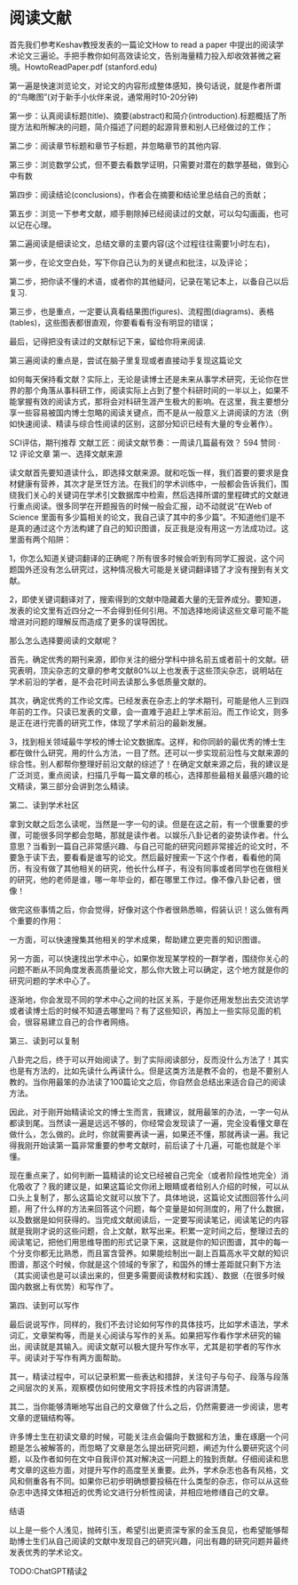 # 阅读文献

首先我们参考Keshav教授发表的一篇论文How to read a paper 中提出的阅读学术论文三遍论。手把手教你如何高效读论文，告别海量精力投入却收效甚微之窘境。HowtoReadPaper.pdf (stanford.edu)

第一遍是快速浏览论文，对论文的内容形成整体感知，换句话说，就是作者所谓的“鸟瞰图”(对于新手小伙伴来说，通常用时10-20分钟)

第一步：认真阅读标题(title)、摘要(abstract)和简介(introduction).标题概括了所提方法和所解决的问题，简介描述了问题的起源背景和别人已经做过的工作；

第二步：阅读章节标题和章节子标题，并忽略章节的其他内容.

第三步：浏览数学公式，但不要去看数学证明，只需要对潜在的数学基础，做到心中有数

第四步：阅读结论(conclusions)，作者会在摘要和结论里总结自己的贡献；

第五步：浏览一下参考文献，顺手剔除掉已经阅读过的文献，可以勾勾画画，也可以记在心理。



第二遍阅读是细读论文，总结文章的主要内容(这个过程往往需要1小时左右)，

第一步，在论文空白处，写下你自己认为的关键点和批注，以及评论；

第二步，把你读不懂的术语，或者你的其他疑问，记录在笔记本上，以备自己以后复习.

第三步，也是重点，一定要认真看结果图(figures)、流程图(diagrams)、表格(tables)，这些图表都很直观，你要看看有没有明显的错误；

最后，记得把没有读过的文献标记下来，留给你将来阅读.



第三遍阅读的重点是，尝试在脑子里复现或者直接动手复现这篇论文

如何每天保持看文献？实际上，无论是读博士还是未来从事学术研究，无论你在世界的那个角落从事科研工作，阅读实际上占到了整个科研时间的一半以上，如果不能掌握有效的阅读方式，那将会对科研生涯产生极大的影响。在这里，我主要想分享一些容易被国内博士忽略的阅读关键点，而不是从一般意义上讲阅读的方法（例如快速阅读、精读与综合性阅读的区别，这部分知识已经有大量的专业著作）。


SCI评估，期刊推荐
文献工匠：阅读文献节奏：一周读几篇最有效？
594 赞同 · 12 评论文章
第一、选择文献来源

读文献首先要知道读什么，即选择文献来源。就和吃饭一样，我们首要的要求是食材健康有营养，其次才是烹饪方法。在我们的学术训练中，一般都会告诉我们，围绕我们关心的关键词在学术引文数据库中检索，然后选择所谓的里程碑式的文献进行重点阅读。很多同学在开题报告的时候一般会汇报，动不动就说“在Web of Science 里面有多少篇相关的论文，我自己读了其中的多少篇”。不知道他们是不是真的通过这个方法构建了自己的知识图谱，反正我是没有用这一方法成功过。这里面有两个陷阱：

1，你怎么知道关键词翻译的正确呢？所有很多时候会听到有同学汇报说，这个问题国外还没有怎么研究过，这种情况极大可能是关键词翻译错了才没有搜到有关文献。

2，即使关键词翻译对了，搜索得到的文献中隐藏着大量的无营养成分。要知道，发表的论文里有近四分之一不会得到任何引用。不加选择地阅读这些文章可能不能增进对问题的理解反而造成了更多的误导困扰。

那么怎么选择要阅读的文献呢？

首先，确定优秀的期刊来源，即你关注的细分学科中排名前五或者前十的文献。研究表明，顶尖杂志的文章的参考文献80%以上也发表于这些顶尖杂志，说明站在学术前沿的学者，是不会花时间去读那么多低质量文献的。

其次，确定优秀的工作论文库。已经发表在杂志上的学术期刊，可能是他人三到四年前的工作。只读已发表的文章，会一直难于追赶上学术前沿。而工作论文，则多是正在进行完善的研究工作，体现了学术前沿的最新发展。

3，找到相关领域最牛学校的博士论文数据库。这样，和你同龄的最优秀的博士生都在做什么研究，用的什么方法，一目了然。还可以一步实现前沿性与文献来源的综合性。别人都帮你整理好前沿文献的综述了！在确定文献来源之后，我的建议是广泛浏览，重点阅读，扫描几乎每一篇文章的核心，选择那些最相关最感兴趣的论文精读，第三部分会讲到怎么精读。

第二、读到学术社区

拿到文献之后怎么读呢，当然是一字一句的读。但是在这之前，有一个很重要的步骤，可能很多同学都会忽略，那就是读作者。以娱乐八卦记者的姿势读作者。什么意思？当看到一篇自己非常感兴趣、与自己可能的研究问题非常接近的论文时，不要急于读下去，要看看是谁写的论文。然后最好搜索一下这个作者，看看他的简历，有没有做了其他相关的研究，他长什么样子，有没有同事或者同学也在做相关的研究，他的老师是谁，哪一年毕业的，都在哪里工作过。像不像八卦记者，很像！

做完这些事情之后，你会觉得，好像对这个作者很熟悉嘛，假装认识！这么做有两个重要的作用：

一方面，可以快速搜集其他相关的学术成果，帮助建立更完善的知识图谱。

另一方面，可以快速找出学术中心，如果你发现某学校的一群学者，围绕你关心的问题不断从不同角度发表高质量论文，那么你大致上可以确定，这个地方就是你的研究问题的学术中心了。

逐渐地，你会发现不同的学术中心之间的社区关系，于是你还用发愁出去交流访学或者读博士后的时候不知道去哪里吗？有了这些知识，再加上一些实际见面的机会，很容易建立自己的合作者网络。



第三、读到可以复制

八卦完之后，终于可以开始阅读了。到了实际阅读部分，反而没什么方法了！其实也是有方法的，比如先读什么再读什么。但是这类方法是教不会的，也是不要别人教的。当你用最笨的办法读了100篇论文之后，你自然会总结出来适合自己的阅读方法。

因此，对于刚开始精读论文的博士生而言，我建议，就用最笨的办法，一字一句从都读到尾。当然读一遍是远远不够的，你经常会发现读了一遍，完全没看懂文章在做什么，怎么做的。此时，你就需要再读一遍，如果还不懂，那就再读一遍。我记得我刚开始读第一篇非常重要的参考文献时，前后读了十几遍，可能也就是个半懂。

现在重点来了，如何判断一篇精读的论文已经被自己完全（或者阶段性地完全）消化吸收了？我的建议是，如果这篇论文你闭上眼睛或者给别人介绍的时候，可以从口头上复制了，那么这篇论文就可以放下了。具体地说，这篇论文试图回答什么问题，用了什么样的方法来回答这个问题，每个变量是如何测度的，用了什么数据，以及数据是如何获得的。当完成文献阅读后，一定要写阅读笔记，阅读笔记的内容就是我刚才说的这些问题，合上文献，默写出来。积累一定时间之后，整理过去的阅读笔记，把他们用思维导图的形式记录下来，这就是你的知识图谱，其中的每一个分支你都无比熟悉，而且富含营养。如果能绘制出一副上百篇高水平文献的知识图谱，那这个时候，你就是这个领域的专家了，和国外的博士差距就只剩下方法（其实阅读也是可以读出来的，但更多需要阅读教材和实践）、数据（在很多时候国内数据上有优势）和写作了。

第四、读到可以写作

最后说说写作，同样的，我们不去讨论如何写作的具体技巧，比如学术语法，学术词汇，文章架构等，而是关心阅读与写作的关系。如果把写作看作学术研究的输出，阅读就是其输入。阅读文献可以极大提升写作水平，尤其是初学者的写作水平。阅读对于写作有两方面帮助。

其一，精读过程中，可以记录积累一些表达和措辞，关注句子与句子、段落与段落之间层次的关系，观察模仿如何使用文字将技术性的内容讲清楚。

其二，当你能够清晰地写出自己的文章做了什么之后，仍然需要进一步阅读，思考文章的逻辑结构等。

许多博士生在初读文章的时候，可能关注点会偏向于数据和方法，重在琢磨一个问题是怎么被解答的，而忽略了文章是怎么提出研究问题，阐述为什么要研究这个问题，以及作者如何在文中自我评价其对解决这一问题上的独到贡献。仔细阅读和思考文章的这些方面，对提升写作的高度至关重要。此外，学术杂志也各有风格，文风和侧重各有不同。如果你已初步明确想要投稿在什么类型的杂志，你可以从这些杂志中选择文体相近的优秀论文进行分析性阅读，并相应地修缮自己的文章。

结语

以上是一些个人浅见，抛砖引玉，希望引出更资深专家的金玉良见，也希望能够帮助博士生们从自己阅读的文献中发现自己的研究兴趣，问出有趣的研究问题并最终发表优秀的学术论文。

TODO:ChatGPT精读[2]


[1]: https://www.zhihu.com/question/549016289/answer/3222726772
[2]: https://www.zhihu.com/question/570729170/answer/3012999594

